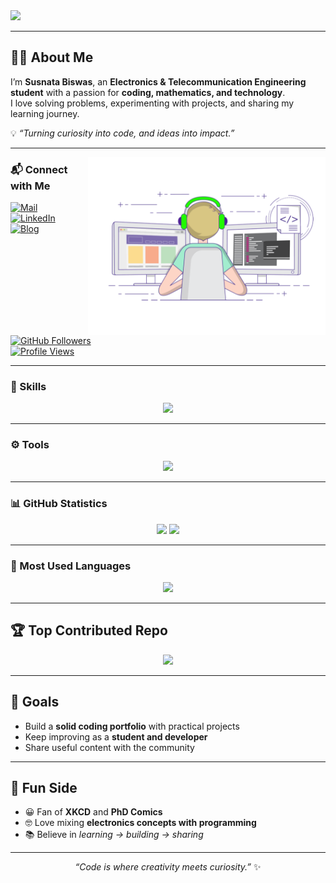 <img src="https://capsule-render.vercel.app/api?type=waving&color=0:3a8296,100:091519&height=180&text=Hi,%20I'm%20Susnata%20Biswas&fontSize=45&fontColor=61DAFB&fontAlignY=40&animation=twinkling&desc=Electronics%20%26%20Telecommunication%20Student%20|%20Coder%20|%20Tech%20Explorer&descSize=20&descAlignY=70&section=header" />


---

## 👨‍💻 About Me  
I’m **Susnata Biswas**, an **Electronics &amp; Telecommunication Engineering student** with a passion for **coding, mathematics, and technology**.  
I love solving problems, experimenting with projects, and sharing my learning journey.  

💡 *“Turning curiosity into code, and ideas into impact.”*

---

<img align="right" alt="Coding" width="380" src="https://raw.githubusercontent.com/devSouvik/devSouvik/master/gif3.gif">

### 📬 Connect with Me  

[![Mail](https://img.shields.io/badge/-Email-dc2626?style=flat&logo=gmail&logoColor=white)](mailto:yourmail@example.com)  
[![LinkedIn](https://img.shields.io/badge/-Susnata%20Biswas-0A66C2?style=flat&logo=linkedin&logoColor=white)](#)  
[![Blog](https://img.shields.io/badge/-Blog-FF5722?style=flat&logo=blogger&logoColor=white)](https://susnatacodes.blogspot.com)  
[![GitHub Followers](https://img.shields.io/github/followers/susnatacodes?label=GitHub%20Followers&style=flat&logo=github)](https://github.com/susnatacodes)  
[![Profile Views](https://komarev.com/ghpvc/?username=susnatacodes&color=blue&label=Profile%20Views)](https://github.com/susnatacodes)  

---

### 🧠 Skills  
<p align="center">
  <img src="https://skillicons.dev/icons?i=c,python,js,html,css&theme=light" />
</p>

---

### ⚙️ Tools  
<p align="center">
  <img src="https://skillicons.dev/icons?i=vscode,github,git,linux&theme=light" />
</p>

---

### 📊 GitHub Statistics  

<p align="center">
  <img src="https://github-readme-stats.vercel.app/api?username=susnatacodes&theme=react&show_icons=true&hide_border=false" height="160" />
  <img src="https://github-readme-streak-stats.herokuapp.com?user=susnatacodes&theme=react&hide_border=false&currStreakNum=61DAFB&sideLabels=61DAFB&currStreakLabel=61DAFB" height="160" />
</p>

---

### 🧩 Most Used Languages  

<p align="center">
  <img src="https://github-readme-stats.vercel.app/api/top-langs/?username=susnatacodes&layout=compact&langs_count=8&theme=react&hide_border=false&custom_title=Most%20Used%20Languages" />
</p>

---

## 🏆 Top Contributed Repo  

<p align="center">
  <img src="https://github-contributor-stats.vercel.app/api?username=susnatacodes&limit=5&theme=react&combine_all_yearly_contributions=true" />
</p>

---

## 🎯 Goals  
- Build a **solid coding portfolio** with practical projects  
- Keep improving as a **student and developer**  
- Share useful content with the community  

---

## 🎉 Fun Side  
- 😀 Fan of **XKCD** and **PhD Comics**  
- 🤓 Love mixing **electronics concepts with programming**  
- 📚 Believe in *learning → building → sharing*  

---

<p align="center">
  <i>“Code is where creativity meets curiosity.”</i> ✨
</p>
